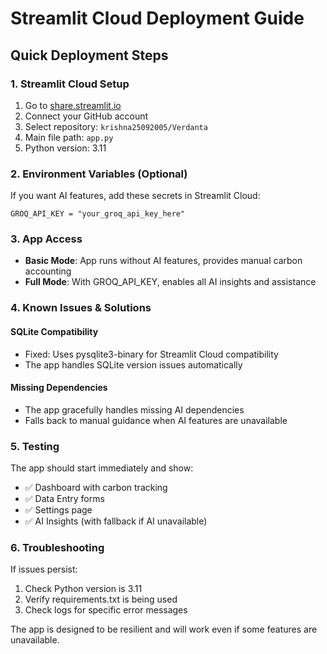 # Streamlit Cloud Deployment Guide

## Quick Deployment Steps

### 1. Streamlit Cloud Setup
1. Go to [share.streamlit.io](https://share.streamlit.io)
2. Connect your GitHub account
3. Select repository: `krishna25092005/Verdanta`
4. Main file path: `app.py`
5. Python version: 3.11

### 2. Environment Variables (Optional)
If you want AI features, add these secrets in Streamlit Cloud:
```
GROQ_API_KEY = "your_groq_api_key_here"
```

### 3. App Access
- **Basic Mode**: App runs without AI features, provides manual carbon accounting
- **Full Mode**: With GROQ_API_KEY, enables all AI insights and assistance

### 4. Known Issues & Solutions

#### SQLite Compatibility
- Fixed: Uses pysqlite3-binary for Streamlit Cloud compatibility
- The app handles SQLite version issues automatically

#### Missing Dependencies
- The app gracefully handles missing AI dependencies
- Falls back to manual guidance when AI features are unavailable

### 5. Testing
The app should start immediately and show:
- ✅ Dashboard with carbon tracking
- ✅ Data Entry forms
- ✅ Settings page
- ✅ AI Insights (with fallback if AI unavailable)

### 6. Troubleshooting
If issues persist:
1. Check Python version is 3.11
2. Verify requirements.txt is being used
3. Check logs for specific error messages

The app is designed to be resilient and will work even if some features are unavailable.
